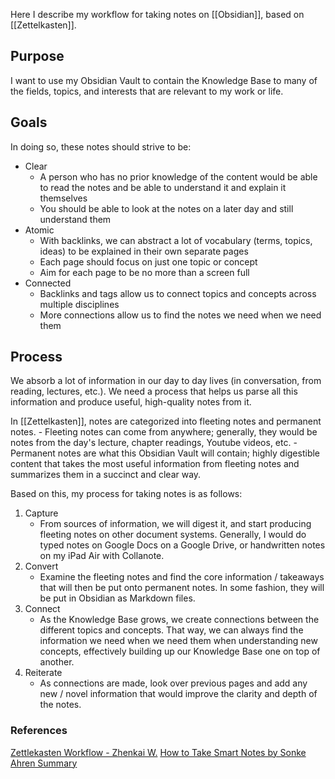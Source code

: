 Here I describe my workflow for taking notes on [[Obsidian]], based on [[Zettelkasten]]. 
## Purpose
I want to use my Obsidian Vault to contain the Knowledge Base to many of the fields, topics, and interests that are relevant to my work or life. 
## Goals
In doing so, these notes should strive to be:

- Clear
	- A person who has no prior knowledge of the content would be able to read the notes and be able to understand it and explain it themselves
	- You should be able to look at the notes on a later day and still understand them
- Atomic
	- With backlinks, we can abstract a lot of vocabulary (terms, topics, ideas) to be explained in their own separate pages
	- Each page should focus on just one topic or concept
	- Aim for each page to be no more than a screen full
- Connected
	- Backlinks and tags allow us to connect topics and concepts across multiple disciplines
	- More connections allow us to find the notes we need when we need them

## Process
We absorb a lot of information in our day to day lives (in conversation, from reading, lectures, etc.). We need a process that helps us parse all this information and produce useful, high-quality notes from it. 

In [[Zettelkasten]], notes are categorized into fleeting notes and permanent notes. 
	- Fleeting notes can come from anywhere; generally, they would be notes from the day's lecture, chapter readings, Youtube videos, etc.
	- Permanent notes are what this Obsidian Vault will contain; highly digestible content that takes the most useful information from fleeting notes and summarizes them in a succinct and clear way.

Based on this, my process for taking notes is as follows:

1. Capture
	- From sources of information, we will digest it, and start producing fleeting notes on other document systems. Generally, I would do typed notes on Google Docs on a Google Drive, or handwritten notes on my iPad Air with Collanote.
2. Convert
	- Examine the fleeting notes and find the core information / takeaways that will then be put onto permanent notes. In some fashion, they will be put in Obsidian as Markdown files. 
3. Connect
	- As the Knowledge Base grows, we create connections between the different topics and concepts. That way, we can always find the information we need when we need them when understanding new concepts, effectively building up our Knowledge Base one on top of another. 
4. Reiterate
	- As connections are made, look over previous pages and add any new / novel information that would improve the clarity and depth of the notes.

### References
[Zettlekasten Workflow - Zhenkai W.](https://www.zhenkaiweng.com/zettelkasten-workflow/)
[How to Take Smart Notes by Sonke Ahren Summary](https://www.youtube.com/watch?v=JnS3g68zCXw)



